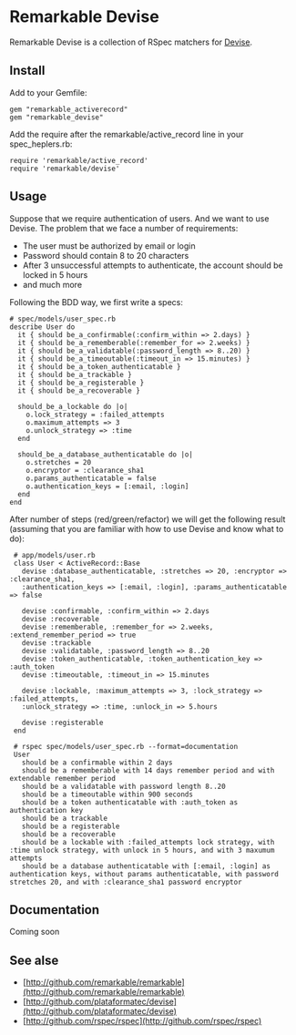 # Remarkable Devise

Remarkable Devise is a collection of RSpec matchers for [Devise](http://github.com/plataformatec/devise).

## Install

Add to your Gemfile:

    gem "remarkable_activerecord"
    gem "remarkable_devise"

Add the require after the remarkable/active_record line in your spec_heplers.rb:

    require 'remarkable/active_record'
    require 'remarkable/devise'

## Usage

Suppose that we require authentication of users. And we want to use Devise. The problem that we face a number of requirements:
  * The user must be authorized by email or login
  * Password should contain 8 to 20 characters
  * After 3 unsuccessful attempts to authenticate, the account should be locked in 5 hours
  * and much more

Following the BDD way, we first write a specs:
   
    # spec/models/user_spec.rb   
    describe User do
      it { should be_a_confirmable(:confirm_within => 2.days) }
      it { should be_a_rememberable(:remember_for => 2.weeks) }
      it { should be_a_validatable(:password_length => 8..20) }
      it { should be_a_timeoutable(:timeout_in => 15.minutes) }
      it { should be_a_token_authenticatable }
      it { should be_a_trackable }
      it { should be_a_registerable }
      it { should be_a_recoverable }

      should_be_a_lockable do |o|
        o.lock_strategy = :failed_attempts
        o.maximum_attempts => 3
        o.unlock_strategy => :time
      end
  
      should_be_a_database_authenticatable do |o|
        o.stretches = 20
        o.encryptor = :clearance_sha1
        o.params_authenticatable = false
        o.authentication_keys = [:email, :login]
      end
    end

After number of steps (red/green/refactor) we will get the following
result (assuming that you are familiar with how to use Devise and
know what to do):
     
     # app/models/user.rb
     class User < ActiveRecord::Base
       devise :database_authenticatable, :stretches => 20, :encryptor => :clearance_sha1, 
       :authentication_keys => [:email, :login], :params_authenticatable => false
  
       devise :confirmable, :confirm_within => 2.days
       devise :recoverable
       devise :rememberable, :remember_for => 2.weeks, :extend_remember_period => true
       devise :trackable
       devise :validatable, :password_length => 8..20
       devise :token_authenticatable, :token_authentication_key => :auth_token
       devise :timeoutable, :timeout_in => 15.minutes
       
       devise :lockable, :maximum_attempts => 3, :lock_strategy => :failed_attempts, 
       :unlock_strategy => :time, :unlock_in => 5.hours
       
       devise :registerable
     end

     # rspec spec/models/user_spec.rb --format=documentation
     User
       should be a confirmable within 2 days
       should be a rememberable with 14 days remember period and with extendable remember period
       should be a validatable with password length 8..20
       should be a timeoutable within 900 seconds
       should be a token authenticatable with :auth_token as authentication key
       should be a trackable
       should be a registerable
       should be a recoverable
       should be a lockable with :failed_attempts lock strategy, with :time unlock strategy, with unlock in 5 hours, and with 3 maxumum attempts
       should be a database authenticatable with [:email, :login] as authentication keys, without params authenticatable, with password stretches 20, and with :clearance_sha1 password encryptor

## Documentation

Coming soon

## See alse

* [http://github.com/remarkable/remarkable](http://github.com/remarkable/remarkable)
* [http://github.com/plataformatec/devise](http://github.com/plataformatec/devise)
* [http://github.com/rspec/rspec](http://github.com/rspec/rspec)
